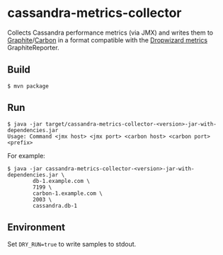 cassandra-metrics-collector
===========================

Collects Cassandra performance metrics (via JMX) and writes them to [Graphite](https://github.com/graphite-project/graphite-web)/[Carbon](https://github.com/graphite-project/carbon)
in a format compatible with the [Dropwizard metrics](http://metrics.dropwizard.io)
GraphiteReporter.

Build
-----
    $ mvn package

Run
---
    $ java -jar target/cassandra-metrics-collector-<version>-jar-with-dependencies.jar
    Usage: Command <jmx host> <jmx port> <carbon host> <carbon port> <prefix>

For example:
    
    $ java -jar cassandra-metrics-collector-<version>-jar-with-dependencies.jar \
            db-1.example.com \
            7199 \
            carbon-1.example.com \
            2003 \
            cassandra.db-1
    

Environment
-----------
Set `DRY_RUN=true` to write samples to stdout.